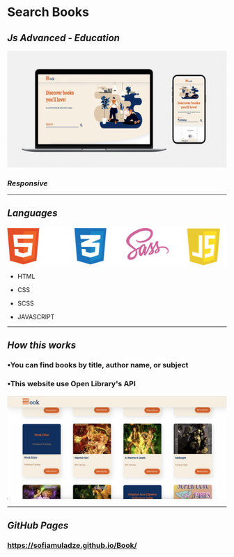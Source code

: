 # **Search Books**
## _Js Advanced - Education_

![My Image](images/screen.png)
### _Responsive_
***

## _**Languages**_

![My Image](images/Languages.png)

* HTML

* CSS

* SCSS

*  JAVASCRIPT 

***

## _**How this works**_

### •You can find books by title, author name, or subject


### •This website use Open Library's API

![My Image](images/booksOutput.png)


***

## _**GitHub Pages**_

### https://sofiamuladze.github.io/Book/
